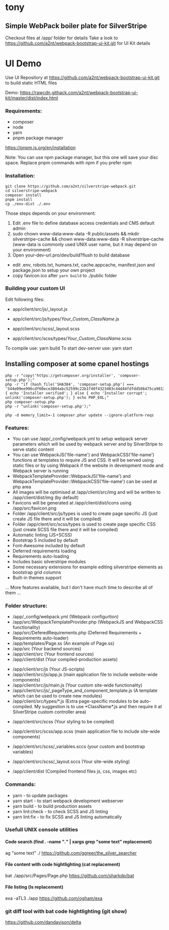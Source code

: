 # tony
## Simple WebPack boiler plate for SilverStripe

Checkout files at /app/ folder for details
Take a look to https://github.com/a2nt/webpack-bootstrap-ui-kit.git for UI Kit details

# UI Demo

Use UI Repository at https://github.com/a2nt/webpack-bootstrap-ui-kit.git to build static HTML files

Demo: https://rawcdn.githack.com/a2nt/webpack-bootstrap-ui-kit/master/dist/index.html

### Requirements:

-   composer
-   node
-   yarn
-   pnpm package manager

https://pnpm.js.org/en/installation

Note: You can use npm package manager, but this one will save your disc space. Replace pnpm commands with npm if you prefer npm

### Installation:

```
git clone https://github.com/a2nt/silverstripe-webpack.git
cd silverstripe-webpack
composer install
pnpm install
cp ./env-dist ./.env
```

Those steps depends on your environment:

1. Edit .env file to define database access credentials and CMS default admin
2. sudo chown www-data:www-data -R public/assets && mkdir silverstripe-cache && chown www-data:www-data -R silverstripe-cache (www-data is commonly used UNIX user name, but it may depend on your environment)
3. Open your-dev-url.pro/dev/build?flush to build database

-   edit .env, robots.txt, humans.txt, cache.appcache, manifest.json and package.json to setup your own project
-   copy favicon.ico after `yarn build` to ./public folder

### Building your custom UI

Edit following files:

-   app/client/src/js/\_layout.js
-   app/client/src/js/types/_Your_Custom_ClassName_.js

-   app/client/src/scss/\_layout.scss
-   app/client/src/scss/types/_Your_Custom_ClassName_.scss

To compile use: yarn build
To start dev-server use: yarn start

## Installing composer at some cpanel hostings

```
php -r "copy('https://getcomposer.org/installer', 'composer-setup.php');"
php -r "if (hash_file('SHA384', 'composer-setup.php') === '544e09ee996cdf60ece3804abc52599c22b1f40f4323403c44d44fdfdd586475ca9813a858088ffbc1f233e9b180f061') { echo 'Installer verified'; } else { echo 'Installer corrupt'; unlink('composer-setup.php'); } echo PHP_EOL;"
php composer-setup.php
php -r "unlink('composer-setup.php');"

php -d memory_limit=-1 composer.phar update --ignore-platform-reqs
```

### Features:

-   You can use /app/\_config/webpack.yml to setup webpack server parameters which will be used by webpack server and by SilverStripe to serve static content
-   You can use WebpackJS('file-name') and WebpackCSS('file-name') functions at templates to require JS and CSS. It will be served using static files or by using Webpack if the website in development mode and Webpack server is running
-   WebpackTemplateProvider::WebpackJS('file-name') and WebpackTemplateProvider::WebpackCSS('file-name') can be used at php area
-   All images will be optimised at /app/client/src/img and will be written to /app/client/dist/img (by default)
-   Favicons will be generated at /app/client/dist/icons using /app/src/favicon.png
-   Folder /app/client/src/js/types is used to create page specific JS (just create JS file there and it will be compiled)
-   Folder /app/clent/src/scss/types is used to create page specific CSS (just create SCSS file there and it will be compiled)
-   Automatic linting (JS+SCSS)
-   Bootstrap 5 included by default
-   Font-Awesome included by default
-   Deferred requirements loading
-   Requirements auto-loading
-   Includes basic silverstripe modules
-   Some necessary extensions for example editing silverstripe elements as bootstrap grid columns
-   Built-in themes support

... More features available, but I don't have much time to describe all of them ...

### Folder structure:

-   /app/\_config/webpack.yml (Webpack configurtion)
-   /app/src/WebpackTemplateProvider.php (WebpackJS and WebpackCSS functionality)
-   /app/src/DeferedRequirements.php (Deferred Requirements + Requirements auto-loader)
-   /app/templates/Page.ss (An example of Page.ss)
-   /app/src (Your backend sources)
-   /app/client/src (Your frontend sources)
-   /app/client/dist (Your compiled-production assets)

*   /app/client/src/js (Your JS-scripts)
*   /app/client/src/js/app.js (main application file to include website-wide components)
*   /app/client/src/js/main.js (Your custom site-wide functionality)
*   /app/client/src/js/\_pageType_and_component_template.js (A template which can be used to create new modules)
*   /app/client/src/types/*.js (Extra page-specific modules to be auto-compiled. My suggestion is to use *ClassName\*.js and then require it at SilverStripe custom controller area)

-   /app/clent/src/scss (Your styling to be compiled)
-   /app/clent/src/scss/app.scss (main application file to include site-wide components)
-   /app/clent/src/scss/\_variables.sccs (your custom and bootstrap variables)
-   /app/clent/src/scss/\_layout.sccs (Your site-wide styling)

-   /app/client/dist (Compiled frontend files js, css, images etc)

### Commands:

-   yarn - to update packages
-   yarn start - to start webpack development webserver
-   yarn build - to build production assets
-   yarn lint:check - to check SCSS and JS linting
-   yarn lint:fix - to fix SCSS and JS linting automatically

### Usefull UNIX console utilities

#### Code search  (find . -name "*.*" | xargs grep "some text" replacement)

ag "some text" ./
https://github.com/ggreer/the_silver_searcher

#### File content with code hightlighting (cat replacement)

bat ./app/src/Pages/Page.php
https://github.com/sharkdp/bat

#### File listing (ls replacement)

exa -aTL3 ./app
https://github.com/ogham/exa

### git diff tool with bat code hightlighting (git show)

https://github.com/dandavison/delta

